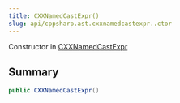 ```yaml
---
title: CXXNamedCastExpr()
slug: api/cppsharp.ast.cxxnamedcastexpr..ctor
---
```

Constructor in [CXXNamedCastExpr](/api/cppsharp/ast/cxxnamedcastexpr)

## Summary



```csharp
public CXXNamedCastExpr()
```

